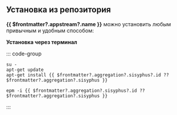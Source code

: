 ## Установка из репозитория

**{{ $frontmatter?.appstream?.name }}** можно установить любым привычным и удобным способом:

<!--@include: @apps/_parts/install/software-repo.md-->

**Установка через терминал**

::: code-group

```shell-vue[apt-get]
su -
apt-get update
apt-get install {{ $frontmatter?.aggregation?.sisyphus?.id ?? $frontmatter?.aggregation?.sisyphus }}
```

```shell-vue[epm]
epm -i {{ $frontmatter?.aggregation?.sisyphus?.id ?? $frontmatter?.aggregation?.sisyphus }}
```

:::
